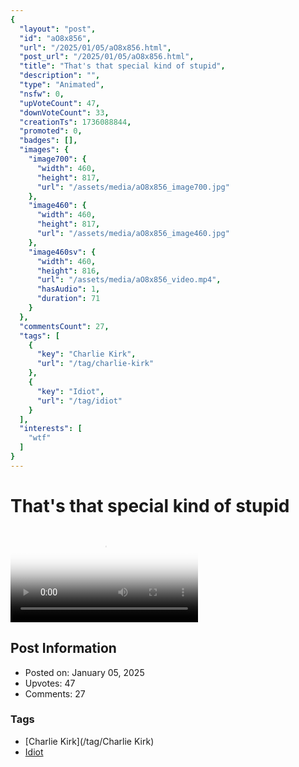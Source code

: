 ```yaml
---
{
  "layout": "post",
  "id": "aO8x856",
  "url": "/2025/01/05/aO8x856.html",
  "post_url": "/2025/01/05/aO8x856.html",
  "title": "That's that special kind of stupid",
  "description": "",
  "type": "Animated",
  "nsfw": 0,
  "upVoteCount": 47,
  "downVoteCount": 33,
  "creationTs": 1736088844,
  "promoted": 0,
  "badges": [],
  "images": {
    "image700": {
      "width": 460,
      "height": 817,
      "url": "/assets/media/aO8x856_image700.jpg"
    },
    "image460": {
      "width": 460,
      "height": 817,
      "url": "/assets/media/aO8x856_image460.jpg"
    },
    "image460sv": {
      "width": 460,
      "height": 816,
      "url": "/assets/media/aO8x856_video.mp4",
      "hasAudio": 1,
      "duration": 71
    }
  },
  "commentsCount": 27,
  "tags": [
    {
      "key": "Charlie Kirk",
      "url": "/tag/charlie-kirk"
    },
    {
      "key": "Idiot",
      "url": "/tag/idiot"
    }
  ],
  "interests": [
    "wtf"
  ]
}
---
```


# That's that special kind of stupid

<video controls playsinline loop poster="/assets/media/aO8x856_image460.jpg">
  <source src="/assets/media/aO8x856_video.mp4" type="video/mp4">
  Your browser does not support the video tag.
</video>

## Post Information

- Posted on: January 05, 2025
- Upvotes: 47
- Comments: 27

### Tags

- [Charlie Kirk](/tag/Charlie Kirk)
- [Idiot](/tag/Idiot)
